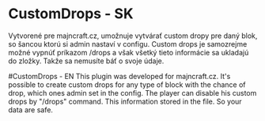 # CustomDrops - SK
Vytvorené pre majncraft.cz, umožnuje vytvárať custom dropy pre daný blok, so šancou ktorú si admin nastaví v configu. Custom drops je samozrejme možné vypnúť príkazom /drops a však všetký tieto informácie sa ukladajú do zložky. Takže sa nemusíte báť o svoje údaje. 

#CustomDrops - EN
This plugin was developed for majncraft.cz. It's possible to create custom drops for any type of block with the chance of drop, which ones admin set in the config. The player can disable his custom drops by "/drops" command. This information stored in the file. So your data are safe.
